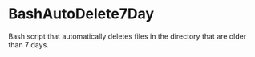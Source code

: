 # BashAutoDelete7Day
Bash script that automatically deletes files in the directory that are older than 7 days.
